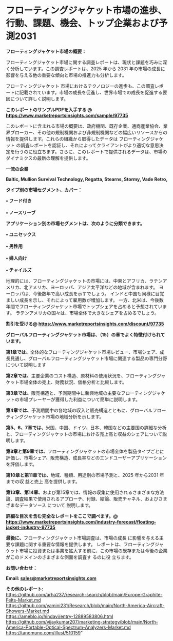 # フローティングジャケット市場の進歩、行動、課題、機会、トップ企業および予測2031

<strong><b>フローティングジャケット市場の概要：</b></strong>

フローティングジャケット市場に関する調査レポートは、現状と課題を巧みに深く分析しています。この調査レポートは、2025 年から 2031 年の市場の成長に影響を与える他の重要な傾向と市場の推進力も分析します。

フローティングジャケット 市場におけるテクノロジーの進歩も、この調査レポートに記載されています。市場の成長を促進し、世界市場での成長を促進する要因について詳しく説明します。

<strong>このレポートのサンプルPDFを入手する @ <a href=https://www.marketreportsinsights.com/sample/97735>https://www.marketreportsinsights.com/sample/97735</a></strong>

このレポートに含まれる市場の概要は、政府機関、既存企業、通商産業協会、業界ブローカー、その他の規制機関および非規制機関などの幅広いリソースからの情報を提供します。これらの組織から取得したデータは フローティングジャケット の調査レポートを認証し、それによってクライアントがより適切な意思決定を行うのに役立ちます。さらに、このレポートで提供されるデータは、市場のダイナミクスの最新の理解を提供します。

<strong>一流の企業</strong>

<strong><b>Baltic, Mullion Survival Technology, Regatta, Stearns, Stormy, Vade Retro,</b></strong>

<strong><b>タイプ別の市場セグメント、カバー：</b></strong>

<strong>• フード付き<br><br>• ノースリーブ</strong>

<strong><b>アプリケーション別の市場セグメントは、次のように分類できます。</b></strong>

<strong>• ユニセックス<br><br>• 男性用<br><br>• 婦人向け<br><br>• チャイルズ</strong>

 地理的には、フローティングジャケットの市場には、中東とアフリカ、ラテンアメリカ、北アメリカ、ヨーロッパ、アジア太平洋などの地域が含まれます。 ヨーロッパは、今後数年で高い成長を示すでしょう。 インドと中国も同様に目覚ましい成長を示し、それによって雇用数が増加します。 一方、北米は、今後数年間でフローティングジャケット市場でトップシェアを占めると予想されています。 ラテンアメリカの国々は、市場全体で大きなシェアを占めるでしょう。

<strong>割引を受ける@ <a href=https://www.marketreportsinsights.com/discount/97735>https://www.marketreportsinsights.com/discount/97735</a></strong>

<strong><b>グローバルフローティングジャケット市場は、（15）の章でよく特徴付けられています。</b></strong>

<strong><b>第</b></strong><strong><b>1章では、</b></strong>全体的なフローティングジャケット市場レビュー、市場シェア、成長見通し、グローバルフローティングジャケット市場に関連する製品の専門分野について説明します

<strong><b>第2章では、</b></strong>主要企業のコスト構造、原材料の使用状況を、フローティングジャケット市場全体の売上、財務状況、価格分析と比較します。

<strong><b>第3章では、</b></strong>販売構造と、予測期間中に新興地域の主要なフローティングジャケットの市場プレーヤーが獲得した利益について簡単に説明します。

<strong><b>第4章では、</b></strong>予測期間中の各地域の収入と販売構造とともに、グローバルフローティングジャケット市場の地域分析を示します。

<strong><b>第5、6、7章では、</b></strong>米国、中国、ドイツ、日本、韓国などの主要国の詳細な分析と、フローティングジャケットの市場における売上高と収益のシェアについて説明します。

<strong><b>第8章と第9章では、</b></strong>フローティングジャケットの市場全体を製品タイプごとに評価し、市場シェア、販売構造、成長率などのエンドユーザーアプリケーションを評価します。

<strong><b>第10章と第11章では、</b></strong>地域、種類、用途別の市場予測と、2025 年から2031 年までの収 益と売上 高を提供します。

<strong><b>第13章、第14章、</b></strong>および第15章では、情報の収集に使用されるさまざまな方法論、調査結果で使用されるアプローチ、付録、結論、販売チャネル、およびさまざまなデータソース について 説明します。

<strong>詳細な目次を含む完全なレポートをここで調べます。@ <a href=https://www.marketreportsinsights.com/industry-forecast/floating-jacket-industry-97735>https://www.marketreportsinsights.com/industry-forecast/floating-jacket-industry-97735</a></strong>

<strong><b>最後に、</b></strong>フローティングジャケット市場調査は、市場の成長 に影響を</a>与える主要な課題に関する重要な情報を提供します。 レポートは、フローティングジャケット市場に投資または事業を拡大する前に、この市場の既存または今後の企業がこのドメインのさまざまな側面を調査す るのに役 立ちます。

<strong><b>お問い合わせ：</b></strong>

<strong>Email: </strong><a href=mailto:sales@marketreportsinsights.com><strong>sales@marketreportsinsights.com</strong></a>

<strong>その他のレポート:</strong>
<br>
<a href=https://github.com/arha237/research-search/blob/main/Europe-Graphite-Felts-Market.md>https://github.com/arha237/research-search/blob/main/Europe-Graphite-Felts-Market.md</a>
<br>
<a href=https://github.com/yamini231/Research/blob/main/North-America-Aircraft-Showers-Market.md>https://github.com/yamini231/Research/blob/main/North-America-Aircraft-Showers-Market.md</a>
<br>
<a href=https://ameblo.jp/hindavi/entry-12889583806.html>https://ameblo.jp/hindavi/entry-12889583806.html</a>
<br>
<a href=https://github.com/vijaykumar207/marketing-strategy/blob/main/North-America-Portable-Optical-Spectrum-Analyzers-Market.md>https://github.com/vijaykumar207/marketing-strategy/blob/main/North-America-Portable-Optical-Spectrum-Analyzers-Market.md</a>
<br>
<a href=https://tanomuno.com/illust/510159>https://tanomuno.com/illust/510159</a>"
